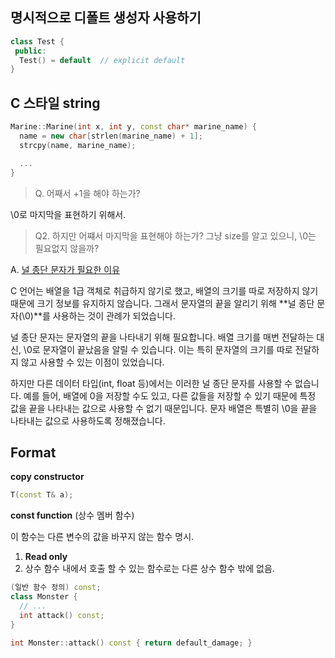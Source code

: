 ## 명시적으로 디폴트 생성자 사용하기

```cpp
class Test {
 public:
  Test() = default  // explicit default
}
```

## C 스타일 string

```cpp
Marine::Marine(int x, int y, const char* marine_name) {
  name = new char[strlen(marine_name) + 1];
  strcpy(name, marine_name);

  ...
}
```

> Q. 어째서 +1을 해야 하는가? 

\0로 마지막을 표현하기 위해서.

> Q2. 하지만 어쨰서 마지막을 표현해야 하는가? 그냥 size를 알고 있으니, \0는 필요없지 않을까?

A. [널 종단 문자가 필요한 이유](https://www.reddit.com/r/cpp_questions/comments/15vth5w/comment/jwx7qyi/?utm_source=share&utm_medium=web3x&utm_name=web3xcss&utm_term=1&utm_content=share_button)

C 언어는 배열을 1급 객체로 취급하지 않기로 했고, 배열의 크기를 따로 저장하지 않기 때문에 크기 정보를 유지하지 않습니다. 그래서 문자열의 끝을 알리기 위해 **널 종단 문자(\0)**를 사용하는 것이 관례가 되었습니다.

널 종단 문자는 문자열의 끝을 나타내기 위해 필요합니다. 배열 크기를 매번 전달하는 대신, \0로 문자열이 끝났음을 알릴 수 있습니다. 이는 특히 문자열의 크기를 따로 전달하지 않고 사용할 수 있는 이점이 있었습니다.

하지만 다른 데이터 타입(int, float 등)에서는 이러한 널 종단 문자를 사용할 수 없습니다. 예를 들어, 배열에 0을 저장할 수도 있고, 다른 값들을 저장할 수 있기 때문에 특정 값을 끝을 나타내는 값으로 사용할 수 없기 때문입니다. 문자 배열은 특별히 \0을 끝을 나타내는 값으로 사용하도록 정해졌습니다.



## Format 

**copy constructor**

```cpp
T(const T& a);
```

**const function** (상수 멤버 함수)

이 함수는 다른 변수의 값을 바꾸지 않는 함수 명시.

1. **Read only**
2. 상수 함수 내에서 호출 할 수 있는 함수로는 다른 상수 함수 밖에 없음.

```cpp
(일반 함수 정의) const;
class Monster {
  // ...
  int attack() const;
}

int Monster::attack() const { return default_damage; }
```
